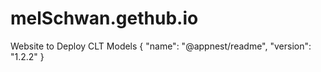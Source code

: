 # melSchwan.gethub.io
Website to Deploy CLT Models
{
  "name": "@appnest/readme",
  "version": "1.2.2"
}
